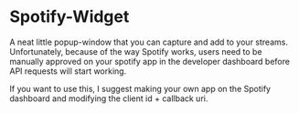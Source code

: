 # Spotify-Widget
A neat little popup-window that you can capture and add to your streams.
Unfortunately, because of the way Spotify works, users need to be manually approved on your spotify app in the developer dashboard before API requests will start working.

If you want to use this, I suggest making your own app on the Spotify dashboard and modifying the client id + callback uri.
